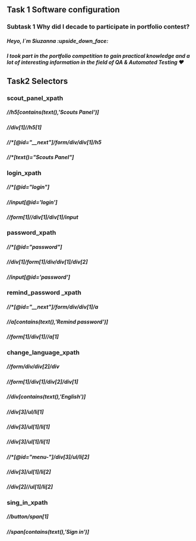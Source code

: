 <h2>Task 1 Software configuration
<h3>Subtask 1 Why did I decade to participate in portfolio contest?
<h5>  Heyo, I`m Siuzanna 	:upside_down_face:
<h5> I took part in the portfolio competition to gain practical knowledge and a lot of interesting information in the field of QA & Automated Testing ❤️

  
<h2> Task2 Selectors
<h3> scout_panel_xpath
<h5>//h5[contains(text(),'Scouts Panel')]
<h5>//div[1]//h5[1]
<h5>//*[@id="__next"]/form/div/div[1]/h5
<h5>//*[text()="Scouts Panel"]
  
<h3>login_xpath
<h5>//*[@id="login"]
<h5>//input[@id='login']
<h5>//form[1]//div[1]/div[1]/input

<h3>password_xpath
<h5>//*[@id="password"]
<h5>//div[1]/form[1]/div/div[1]/div[2]
<h5>//input[@id='password']

<h3>remind_password _xpath
<h5>//*[@id="__next"]/form/div/div[1]/a
<h5>//a[contains(text(),'Remind password')]
<h5>//form[1]/div[1]//a[1]

<h3>change_language_xpath
<h5>//form/div/div[2]/div
<h5>//form[1]/div[1]/div[2]/div[1]
<h5>//div[contains(text(),'English')]
<h5>//div[3]/ul/li[1]
<h5>//div[3]/ul[1]/li[1]
<h5>//div[3]/ul[1]/li[1]
<h5>//*[@id="menu-"]/div[3]/ul/li[2]
<h5>//div[3]/ul[1]/li[2]
<h5>//div[2]//ul[1]/li[2]
  
<h3>sing_in_xpath
<h5>//button/span[1]
<h5>//span[contains(text(),'Sign in')]
